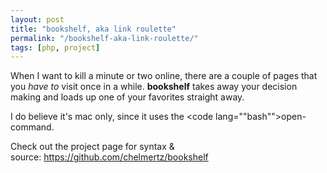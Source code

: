 ```yaml
---
layout: post
title: "bookshelf, aka link roulette"
permalink: "/bookshelf-aka-link-roulette/"
tags: [php, project]
---
```


When I want to kill a minute or two online, there are a couple of pages that you <em>have to</em> visit once in a while. <strong>bookshelf</strong> takes away your decision making and loads up one of your favorites straight away.

I do believe it's mac only, since it uses the <code lang=""bash"">open</code>-command.

Check out the project page for syntax &amp; source: <a href="https://github.com/chelmertz/bookshelf">https://github.com/chelmertz/bookshelf</a>

